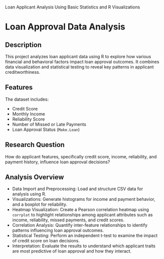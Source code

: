 Loan Applicant Analysis Using Basic Statistics and R Visualizations

# Loan Approval Data Analysis

## Description  
This project analyzes loan applicant data using R to explore how various financial and behavioral factors impact loan approval outcomes. It combines data visualization and statistical testing to reveal key patterns in applicant creditworthiness.

## Features  
The dataset includes:
- Credit Score  
- Monthly Income  
- Reliability Score  
- Number of Missed or Late Payments  
- Loan Approval Status (`Make.Loan`)

## Research Question  
How do applicant features, specifically credit score, income, reliability, and payment history, influence loan approval decisions?

## Analysis Overview  
- Data Import and Preprocessing: Load and structure CSV data for analysis using R.  
- Visualizations: Generate histograms for income and payment behavior, and a boxplot for reliability.  
- Heatmap Visualization: Create a Pearson correlation heatmap using `corrplot` to highlight relationships among applicant attributes such as income, reliability, missed payments, and credit scores.  
- Correlation Analysis: Quantify inter-feature relationships to identify patterns influencing loan approval outcomes.  
- Statistical Testing: Perform an independent t-test to examine the impact of credit score on loan decisions.  
- Interpretation: Evaluate the results to understand which applicant traits are most predictive of loan approval and how they interact.


